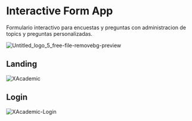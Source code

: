 # Interactive Form App
Formulario interactivo para encuestas y preguntas con administracion de topics y preguntas personalizadas.

![Untitled_logo_5_free-file-removebg-preview](https://github.com/VictorArdila/Form-X-Academic/assets/89551043/c9d9e64b-8582-48ba-bb12-03813a2ef0fb)

## Landing

![XAcademic](https://github.com/VictorArdila/Form-X-Academic-App/assets/89551043/4a05043b-b833-41d4-b2cf-f49afc21680d)

## Login

![XAcademic-Login](https://github.com/VictorArdila/Form-X-Academic-App/assets/89551043/8816a732-80b7-447d-90c3-8429d55d68a5)
